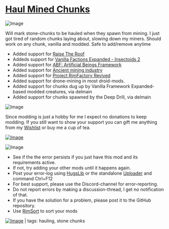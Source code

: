 # [Haul Mined Chunks](https://steamcommunity.com/sharedfiles/filedetails/?id=2799728059)

![Image](https://i.imgur.com/iCj5o7O.png)

Will mark stone-chunks to be hauled when they spawn from mining.
I just got tired of random chunks laying about, slowing down my miners.
Should work on any chunk, vanilla and modded.
Safe to add/remove anytime

- Added support for [Raise The Roof](https://steamcommunity.com/sharedfiles/filedetails/?id=1776143665)
- Addeds support for [Vanilla Factions Expanded - Insectoids 2](https://steamcommunity.com/sharedfiles/filedetails/?id=3309003431)
- Added support for [ABF: Artificial Beings Framework](https://steamcommunity.com/sharedfiles/filedetails/?id=3288482799)
- Added support for [Ancient mining industry](https://steamcommunity.com/sharedfiles/filedetails/?id=3141472661)
- Added support for [Project RimFactory Revived](https://steamcommunity.com/sharedfiles/filedetails/?id=2033979700)
- Added support for drone-mining in most droid-mods.
- Added support for chunks dug up by Vanilla Framework Expanded-based modded creatures, via delmain
- Added support for chunks spawned by the Deep Drill, via delmain

![Image](https://i.imgur.com/Ds0rBAD.png)

Since modding is just a hobby for me I expect no donations to keep modding. If you still want to show your support you can gift me anything from my [Wishlist](https://store.steampowered.com/wishlist/id/Mlie) or buy me a cup of tea.

[![Image](https://i.imgur.com/VWG0yff.png)](https://ko-fi.com/G2G55DDYD)

![Image](https://i.imgur.com/5xwDG6H.png)



-  See if the the error persists if you just have this mod and its requirements active.
-  If not, try adding your other mods until it happens again.
-  Post your error-log using [HugsLib](https://steamcommunity.com/workshop/filedetails/?id=818773962) or the standalone [Uploader](https://steamcommunity.com/sharedfiles/filedetails/?id=2873415404) and command Ctrl+F12
-  For best support, please use the Discord-channel for error-reporting.
-  Do not report errors by making a discussion-thread, I get no notification of that.
-  If you have the solution for a problem, please post it to the GitHub repository.
-  Use [RimSort](https://github.com/RimSort/RimSort/releases/latest) to sort your mods

 

[![Image](https://img.shields.io/github/v/release/emipa606/HaulMinedChunks?label=latest%20version&style=plastic&labelColor=0070cd&color=white)](https://steamcommunity.com/sharedfiles/filedetails/changelog/2799728059) | tags: hauling,  stone chunks
